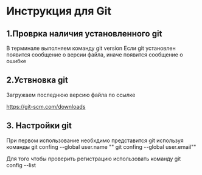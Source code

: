 # Инструкция для Git



## 1.Проврка наличия установленного git
В терминале выполняем команду git version
Если git установлен появится сообщение о версии файла, иначе появится сообщение о ошибке



## 2.Уствновка git
Загружаем последнюю версию файла по ссылке

https://git-scm.com/downloads



## 3. Настройки git
При первом использование необхдимо представится git используя команды
git confing --global user.name ""
git confing --global user.email""

Для того чтобы проверить регистрацию использовать команду
git config --list